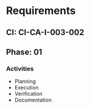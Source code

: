 # Requirements

## CI: CI-CA-I-003-002
## Phase: 01

### Activities
- Planning
- Execution
- Verification
- Documentation
